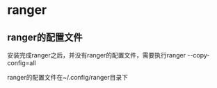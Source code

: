 # ranger

## ranger的配置文件

安装完成ranger之后，并没有ranger的配置文件，需要执行ranger --copy-config=all

ranger的配置文件在~/.config/ranger目录下
